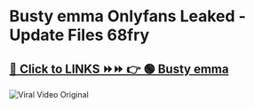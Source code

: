 
 # Busty emma Onlyfans Leaked - Update Files 68fry

## <h2><a href="https://clipsfans.com/Busty_emma&ref=git">🔗 Click to LINKS ⏩⏩ 👉 🟢 Busty emma </a></h2>

<a href="https://clipsfans.com/Busty_emma&ref=git" rel="nofollow" data-target="animated-image.originalLink"><img src="https://i.ibb.co.com/xMMVF88/686577567.gif" alt="Viral Video Original" style="max-width: 100%; display: inline-block;" data-target="animated-image.originalImage"></a>

